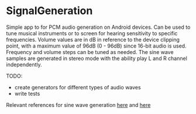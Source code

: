 # SignalGeneration #


Simple app to for PCM audio generation on Android devices. 
Can be used to tune musical instruments or to screen for hearing sensitivity to specific frequencies. 
Volume values are in dB in reference to the device clipping point, with a maximum value of 96dB (0 - 96dB) 
since 16-bit audio is used. Frequency and volume steps can be tuned as needed.
The sine wave samples are generated in stereo mode with the ability play L and R channel independently.

TODO:

- create generators for different types of audio waves
- write tests

Relevant references for sine wave generation [here](https://stackoverflow.com/questions/2413426/playing-an-arbitrary-tone-with-android) and [here](https://stackoverflow.com/questions/20461243/how-to-play-two-sine-wave-on-left-and-right-channel-separately-with-16-bit-forma)
